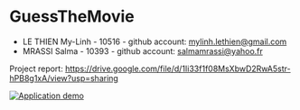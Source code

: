 # GuessTheMovie

- LE THIEN My-Linh - 10516 - github account: mylinh.lethien@gmail.com
- MRASSI Salma - 10393 - github account: salmamrassi@yahoo.fr

Project report: https://drive.google.com/file/d/1Ii33f1f08MsXbwD2RwA5str-hPB8g1xA/view?usp=sharing

[![Application demo](https://img.youtube.com/vi/-ZA5uxu-kN8/0.jpg)](https://youtu.be/-ZA5uxu-kN8)
